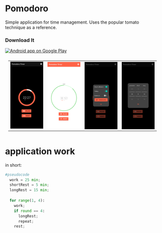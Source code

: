 # Pomodoro

Simple application for time management. Uses the popular tomato technique as a reference.

### Download It
<a href="[https://play.google.com/store/apps/details?id=mn.today](https://play.google.com/store/apps/details?id=com.vad.pomodoro)">
  <img alt="Android app on Google Play" src="https://developer.android.com/images/brand/en_app_rgb_wo_45.png" />
</a>

<table style="padding:10px">
  <tr>
    <td><img src="https://github.com/vadhub/Pomodoro/blob/master/work.jpg?raw=true"  alt="1" width = 150px></td>
    <td><img src="https://github.com/vadhub/Pomodoro/blob/master/rest.jpg?raw=true" align="right" alt="2" width = 150px></td>
    <td><img src="https://github.com/vadhub/Pomodoro/blob/master/set.jpg?raw=true" align="right" alt="2" width = 150></td>
    <td><img src="https://github.com/vadhub/Pomodoro/blob/master/set_pomodor.jpg?raw=true" align="right" alt="2" width = 150></td>
  </tr>
</table>

# application work

in short:

```Python
#pseudocode
  work = 25 min;
  shortRest = 5 min;
  longRest = 15 min;
  
  for range(1, 4): 
    work;
    if round == 4:
      longRest;
      repeat;
    rest;
```

